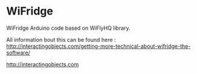 WiFridge
========

WiFridge Arduino code based on WiFlyHQ library.

All information bout this can be found here :
http://interactingobjects.com/getting-more-technical-about-wifridge-the-software/

http://interactingobjects.com

